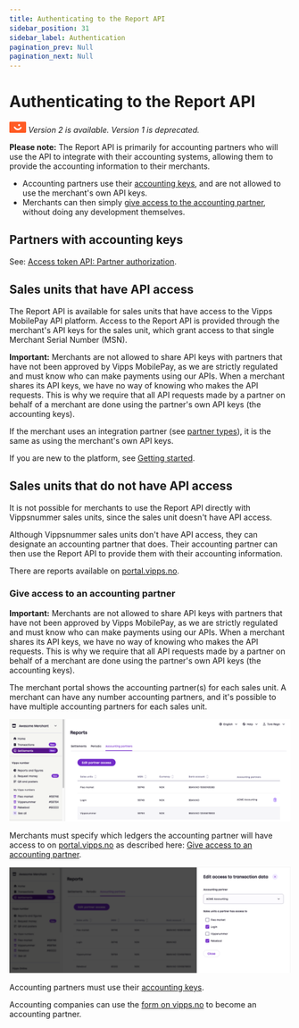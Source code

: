 ```yaml
---
title: Authenticating to the Report API
sidebar_position: 31
sidebar_label: Authentication
pagination_prev: Null
pagination_next: Null
---
```



# Authenticating to the Report API

![Vipps](../images/vipps.png) *Version 2 is available. Version 1 is deprecated.*

**Please note:**
The Report API is primarily for accounting partners who will use the API to integrate
with their accounting systems, allowing them to provide the accounting information to their merchants.
* Accounting partners use their
 [accounting keys](https://developer.vippsmobilepay.com/docs/partner/partner-keys/),
 and are not allowed to use the merchant's own API keys.
* Merchants can then simply
 [give access to the accounting partner](#give-access-to-an-accounting-partner),
 without doing any development themselves.

## Partners with accounting keys

See:
[Access token API: Partner authorization](https://developer.vippsmobilepay.com/docs/APIs/access-token-api/#partner-authorization).

## Sales units that have API access

The Report API is available for sales units that have access to the Vipps MobilePay API platform.
Access to the Report API is provided through the merchant's API keys for the sales unit,
which grant access to that single Merchant Serial Number (MSN).

**Important:** Merchants are not allowed to share API keys with partners that have not been approved by
Vipps MobilePay, as we are strictly regulated and must know who can make payments using our APIs.
When a merchant shares its API keys, we have no way of knowing who makes the API requests.
This is why we require that all API requests made by a partner on behalf of a
merchant are done using the partner's own API keys (the accounting keys).

If the merchant uses an integration partner (see
[partner types](https://developer.vippsmobilepay.com/docs/partner#partner-types)),
it is the same as using the merchant's own API keys.

If you are new to the platform, see
[Getting started](https://developer.vippsmobilepay.com/docs/getting-started).

## Sales units that do not have API access

It is not possible for merchants to use the Report API directly with Vippsnummer sales units,
since the sales unit doesn't have API access.

Although Vippsnummer sales units don't have API access, they can designate an accounting partner that does.
Their accounting partner can then use the Report API to provide them with their accounting information.

There are reports available on
[portal.vipps.no](https://portal.vipps.no).

### Give access to an accounting partner

**Important:** Merchants are not allowed to share API keys with partners that have not been approved by
Vipps MobilePay, as we are strictly regulated and must know who can make payments using our APIs.
When a merchant shares its API keys, we have no way of knowing who makes the API requests.
This is why we require that all API requests made by a partner on behalf of a
merchant are done using the partner's own API keys (the accounting keys).

The merchant portal shows the accounting partner(s) for each sales unit.
A merchant can have any number accounting partners, and it's possible to have multiple accounting partners for each sales unit.

![Overview over accounting-partners](../images/portal-accounting-partners-overview.png)

Merchants must specify which ledgers the accounting partner will have access to on
[portal.vipps.no](https://portal.vipps.no)
as described here:
[Give access to an accounting partner](https://developer.vippsmobilepay.com/docs/APIs/report-api/api-guide/overview/#give-access-to-an-accounting-partner).

![Add a new accounting-partner](../images/portal-accounting-partners-edit.png)

Accounting partners must use their
[accounting keys](https://developer.vippsmobilepay.com/docs/partner/partner-keys/#types-of-partner-keys).

Accounting companies can use the
[form on vipps.no](https://www.vipps.no/developer/become-a-partner/)
to become an accounting partner.

